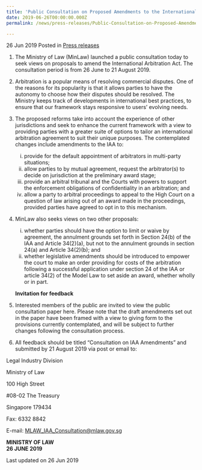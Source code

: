 ```yaml
---
title: 'Public Consultation on Proposed Amendments to the International Arbitration Act (“IAA”)'
date: 2019-06-26T00:00:00.000Z
permalink: /news/press-releases/Public-Consultation-on-Proposed-Amendments-to-the-International-Arbitration-Act

---
```




26 Jun 2019 Posted in [Press releases](/news/press-releases) 


1. The Ministry of Law (MinLaw) launched a public consultation today to seek views on proposals to amend the International Arbitration Act. The consultation period is from 26 June to 21 August 2019.
 
2. Arbitration is a popular means of resolving commercial disputes. One of the reasons for its popularity is that it allows parties to have the autonomy to choose how their disputes should be resolved. The Ministry keeps track of developments in international best practices, to ensure that our framework stays responsive to users’ evolving needs.

3. The proposed reforms take into account the experience of other jurisdictions and seek to enhance the current framework with a view to providing parties with a greater suite of options to tailor an international arbitration agreement to suit their unique purposes. The contemplated changes include amendments to the IAA to:
   <ol style="list-style-type: lower-roman">
   <li>provide for the default appointment of arbitrators in multi-party situations; </li>
   <li>allow parties to by mutual agreement, request the arbitrator(s) to decide on jurisdiction at the preliminary award stage; </li>
   <li>provide an arbitral tribunal and the Courts with powers to support the enforcement obligations of confidentiality in an arbitration; and </li>
   <li>allow a party to arbitral proceedings to appeal to the High Court on a question of law arising out of an award made in the proceedings, provided parties have agreed to opt in to this mechanism. </li>
   </ol>


4. MinLaw also seeks views on two other proposals:
   <ol style="list-style-type: lower-roman">
   <li> whether parties should have the option to limit or waive by agreement, the annulment grounds set forth in Section 24(b) of the IAA and Article 34(2)(a), but not to the annulment grounds in section 24(a) and Article 34(2)(b); and</li>
   <li>whether legislative amendments should be introduced to empower the court to make an order providing for costs of the arbitration following a successful application under section 24 of the IAA or article 34(2) of the Model Law to set aside an award, whether wholly or in part.</li>
   </ol>
   
   **Invitation for feedback**


5. Interested members of the public are invited to view the public consultation paper here. Please note that the draft amendments set out in the paper have been framed with a view to giving form to the provisions currently contemplated, and will be subject to further changes following the consultation process.
 
6. All feedback should be titled “Consultation on IAA Amendments” and submitted by 21 August 2019 via post or email to:


<p class="address-centered">Legal Industry Division </p>
<p class="address-centered">Ministry of Law </p>
<p class="address-centered">100 High Street </p>
<p class="address-centered">#08-02 The Treasury </p>
<p class="address-centered">Singapore 179434 </p>
<p class="address-centered">Fax: 6332 8842 </p>
<p class="address-centered">E-mail: <a href="mailto:MLAW_IAA_Consultation@mlaw.gov.sg">MLAW_IAA_Consultation@mlaw.gov.sg</a> </p>


**MINISTRY OF LAW**  
**26 JUNE 2019**  

<p class="right-side-updated">Last updated on 26 Jun 2019</p> 
